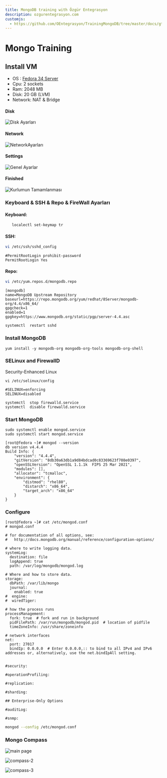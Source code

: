 ```yaml
---
title: MongoDB training with Özgür Entegrasyon
description: ozgurentegrasyon.com
customjs:
  - https://github.com/OEntegrasyon/TrainingMongoDB/tree/master/docs/gtag.js
---
```


# Mongo Training

## Install VM

* OS : [Fedora 34 Server ](https://download.fedoraproject.org/pub/fedora/linux/releases/34/Server/x86_64/iso/Fedora-Server-dvd-x86_64-34-1.2.iso)
* Cpu: 2 sockets
* Ram: 2048 MB
* Disk: 20 GB \(LVM\)
* Network: NAT & Bridge

#### **Disk**

![Disk Ayarları](gitbook/images/assets/disk.png)

#### Network

![NetworkAyarları](gitbook/images/assets/network.png)

#### Settings

![Genel Ayarlar](gitbook/images/assets/settings.png)

#### Finished

![Kurlumun Tamamlanması](gitbook/images/assets/finished.png)

### Keyboard & SSH &  Repo  & FireWall Ayarları

#### Keyboard:

```bash
   localectl set-keymap tr
```

#### SSH:

```bash
vi /etc/ssh/sshd_config
```

```text
#PermitRootLogin prohibit-password
PermitRootLogin Yes
```

#### Repo:

```bash
vi /etc/yum.repos.d/mongodb.repo
```

```text
[mongodb]
name=MongoDB Upstream Repository
baseurl=https://repo.mongodb.org/yum/redhat/8Server/mongodb-org/4.4/x86_64/
gpgcheck=1
enabled=1
gpgkey=https://www.mongodb.org/static/pgp/server-4.4.asc
```

```text
systemctl  restart sshd
```

### Install MongoDB

```text
yum install -y mongodb-org mongodb-org-tools mongodb-org-shell
```

### SELinux and FirewallD

Security-Enhanced Linux

```text
vi /etc/selinux/config
```

```text
#SELINUX=enforcing
SELINUX=disabled
```

```text
systemctl  stop firewalld.service
systemctl  disable firewalld.service
```

### Start MongoDB

```text
sudo systemctl enable mongod.service
sudo systemctl start mongod.service
```

```text
[root@fedora ~]# mongod --version
db version v4.4.4
Build Info: {
    "version": "4.4.4",
    "gitVersion": "8db30a63db1a9d84bdcad0c83369623f708e0397",
    "openSSLVersion": "OpenSSL 1.1.1k  FIPS 25 Mar 2021",
    "modules": [],
    "allocator": "tcmalloc",
    "environment": {
        "distmod": "rhel80",
        "distarch": "x86_64",
        "target_arch": "x86_64"
    }
}
```

### Configure

```text
[root@fedora ~]# cat /etc/mongod.conf 
# mongod.conf

# for documentation of all options, see:
#   http://docs.mongodb.org/manual/reference/configuration-options/

# where to write logging data.
systemLog:
  destination: file
  logAppend: true
  path: /var/log/mongodb/mongod.log

# Where and how to store data.
storage:
  dbPath: /var/lib/mongo
  journal:
    enabled: true
#  engine:
#  wiredTiger:

# how the process runs
processManagement:
  fork: true  # fork and run in background
  pidFilePath: /var/run/mongodb/mongod.pid  # location of pidfile
  timeZoneInfo: /usr/share/zoneinfo

# network interfaces
net:
  port: 27017
  bindIp: 0.0.0.0  # Enter 0.0.0.0,:: to bind to all IPv4 and IPv6 addresses or, alternatively, use the net.bindIpAll setting.


#security:

#operationProfiling:

#replication:

#sharding:

## Enterprise-Only Options

#auditLog:

#snmp:
```

```bash
mongod --config /etc/mongod.conf
```

### Mongo Compass

![main page](gitbook/images/assets/compass.png)

![compass-2](gitbook/images/assets/compass2.png)

![compass-3](gitbook/images/assets/compass3.png)


